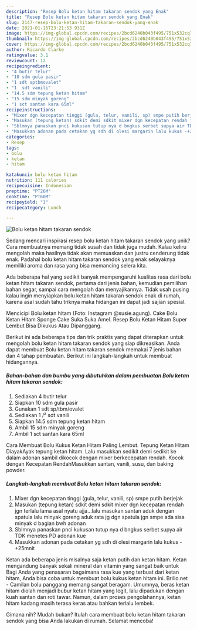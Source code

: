 ```yaml
---
description: "Resep Bolu ketan hitam takaran sendok yang Enak"
title: "Resep Bolu ketan hitam takaran sendok yang Enak"
slug: 2147-resep-bolu-ketan-hitam-takaran-sendok-yang-enak
date: 2021-01-16T23:21:53.931Z
image: https://img-global.cpcdn.com/recipes/2bcd6240b043f495/751x532cq70/bolu-ketan-hitam-takaran-sendok-foto-resep-utama.jpg
thumbnail: https://img-global.cpcdn.com/recipes/2bcd6240b043f495/751x532cq70/bolu-ketan-hitam-takaran-sendok-foto-resep-utama.jpg
cover: https://img-global.cpcdn.com/recipes/2bcd6240b043f495/751x532cq70/bolu-ketan-hitam-takaran-sendok-foto-resep-utama.jpg
author: Ricardo Clarke
ratingvalue: 3.1
reviewcount: 12
recipeingredient:
- "4 butir telur"
- "10 sdm gula pasir"
- "1 sdt sptbmovalet"
- "1  sdt vanili"
- "14.5 sdm tepung ketan hitam"
- "15 sdm minyak goreng"
- "1 sct santan kara 65ml"
recipeinstructions:
- "Mixer dgn kecepatan tinggi (gula, telur, vanili, sp) smpe putih berjejak"
- "Masukan (tepung ketan) sdkit demi sdkit mixer dgn kecepatan rendah jgn terlalu lama asal nyatu ajja...lalu masukan santan aduk dengan spatula lalu minyak goreng aduk rata jg dgn spatula jgn smpe ada sisa minyak d bagian bwh adonan"
- "Sblmnya panaskan pnci kukusan tutup nya d bngkus serbet supya air TDK menetes PD adonan kue"
- "Masukkan adonan pada cetakan yg sdh di olesi margarin lalu kukus -+25mnit"
categories:
- Resep
tags:
- bolu
- ketan
- hitam

katakunci: bolu ketan hitam 
nutrition: 111 calories
recipecuisine: Indonesian
preptime: "PT26M"
cooktime: "PT60M"
recipeyield: "1"
recipecategory: Lunch

---
```



![Bolu ketan hitam takaran sendok](https://img-global.cpcdn.com/recipes/2bcd6240b043f495/751x532cq70/bolu-ketan-hitam-takaran-sendok-foto-resep-utama.jpg)

Sedang mencari inspirasi resep bolu ketan hitam takaran sendok yang unik? Cara membuatnya memang tidak susah dan tidak juga mudah. Kalau keliru mengolah maka hasilnya tidak akan memuaskan dan justru cenderung tidak enak. Padahal bolu ketan hitam takaran sendok yang enak selayaknya memiliki aroma dan rasa yang bisa memancing selera kita.

Ada beberapa hal yang sedikit banyak mempengaruhi kualitas rasa dari bolu ketan hitam takaran sendok, pertama dari jenis bahan, kemudian pemilihan bahan segar, sampai cara mengolah dan menyajikannya. Tidak usah pusing kalau ingin menyiapkan bolu ketan hitam takaran sendok enak di rumah, karena asal sudah tahu triknya maka hidangan ini dapat jadi sajian spesial.

Mencicipi Bolu ketan hitam (Foto: Instagram @susie.agung). Cake Bolu Ketan Hitam Sponge Cake Suka Suka Amel. Resep Bolu Ketan Hitam Super Lembut Bisa Dikukus Atau Dipanggang.


Berikut ini ada beberapa tips dan trik praktis yang dapat diterapkan untuk mengolah bolu ketan hitam takaran sendok yang siap dikreasikan. Anda dapat membuat Bolu ketan hitam takaran sendok memakai 7 jenis bahan dan 4 tahap pembuatan. Berikut ini langkah-langkah untuk membuat hidangannya.

<!--inarticleads1-->

##### Bahan-bahan dan bumbu yang dibutuhkan dalam pembuatan Bolu ketan hitam takaran sendok:

1. Sediakan 4 butir telur
1. Siapkan 10 sdm gula pasir
1. Gunakan 1 sdt sp/tbm/ovalet
1. Sediakan 1 /² sdt vanili
1. Siapkan 14.5 sdm tepung ketan hitam
1. Ambil 15 sdm minyak goreng
1. Ambil 1 sct santan kara 65ml


Cara Membuat Bolu Kukus Ketan Hitam Paling Lembut. Tepung Ketan Hitam DiayakAyak tepung ketan hitam. Lalu masukkan sedikit demi sedikit ke dalam adonan sambil dikocok dengan mixer berkecepatan rendah. Kocok dengan Kecepatan RendahMasukkan santan, vanili, susu, dan baking powder. 

<!--inarticleads2-->

##### Langkah-langkah membuat Bolu ketan hitam takaran sendok:

1. Mixer dgn kecepatan tinggi (gula, telur, vanili, sp) smpe putih berjejak
1. Masukan (tepung ketan) sdkit demi sdkit mixer dgn kecepatan rendah jgn terlalu lama asal nyatu ajja...lalu masukan santan aduk dengan spatula lalu minyak goreng aduk rata jg dgn spatula jgn smpe ada sisa minyak d bagian bwh adonan
1. Sblmnya panaskan pnci kukusan tutup nya d bngkus serbet supya air TDK menetes PD adonan kue
1. Masukkan adonan pada cetakan yg sdh di olesi margarin lalu kukus -+25mnit


Ketan ada beberapa jenis misalnya saja ketan putih dan ketan hitam. Ketan mengandung banyak sekali mineral dan vitamin yang sangat baik untuk Bagi Anda yang penasaran bagaimana rasa kue yang terbuat dari ketan hitam, Anda bisa coba untuk membuat bolu kukus ketan hitam ini. Brilio.net - Camilan bolu panggang memang sangat beragam. Umumnya, beras ketan hitam diolah menjadi bubur ketan hitam yang legit, lalu dipadukan dengan kuah santan dan roti tawar. Namun, dalam proses pengolahannya, ketan hitam kadang masih terasa keras atau bahkan terlalu lembek. 

Gimana nih? Mudah bukan? Itulah cara membuat bolu ketan hitam takaran sendok yang bisa Anda lakukan di rumah. Selamat mencoba!
